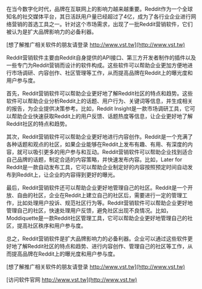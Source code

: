 在当今数字化时代，品牌在互联网上的影响力越来越重要。Reddit作为一个全球知名的社交媒体平台，其日活跃用户量已经超过了4亿，成为了各行业企业进行网络营销的首选工具之一。针对这个市场需求，出现了一批Reddit营销软件，它们被认为是扩大品牌影响力的必备利器。

[想了解推广相关软件的朋友请登录 http://www.vst.tw](http://www.vst.tw)

Reddit营销软件主要由Reddit自身提供的API接口、第三方开发者制作的插件以及一些专门为Reddit营销而设计的软件构成。这些软件可以帮助企业更加方便地进行市场调研、内容创作、社区管理等工作，从而提高品牌在Reddit上的曝光度和用户参与度。

首先，Reddit营销软件可以帮助企业更好地了解Reddit社区的特点和趋势。这些软件可以帮助企业分析Reddit上的话题、用户行为、关键词等信息，并生成相关的报告，为企业提供决策参考。比如，Reddit Insight是一款市场调研工具，它可以帮助企业快速获取Reddit上的用户反馈、话题热度等信息，让企业更好地了解Reddit社区的特点和趋势。

其次，Reddit营销软件可以帮助企业更好地进行内容创作。Reddit是一个充满了各种话题和观点的社区，如果企业能够在Reddit上发布有趣、有用、有深度的内容，就可以吸引更多的用户参与和互动。Reddit营销软件可以帮助企业找到适合自己品牌的话题，制定合适的内容策略，并快速发布内容。比如，Later for Reddit是一款自动发布工具，它可以帮助企业制定好的内容按照预定时间自动发布到Reddit上，让企业的内容得到更好的曝光。

最后，Reddit营销软件还可以帮助企业更好地管理自己的社区。Reddit是一个开放、自由的社区，企业在Reddit上建立自己的社区后，需要进行一定的管理工作，比如处理用户投诉、规范社区行为等。Reddit营销软件可以帮助企业更好地管理自己的社区，快速处理用户反馈，避免社区出现不良情况。比如，Moddiquette是一款Reddit社区管理工具，它可以帮助企业更好地管理自己的社区，提高社区秩序和用户参与度。

总之，Reddit营销软件是扩大品牌影响力的必备利器。企业可以通过这些软件更好地了解Reddit社区的特点和趋势、进行内容创作、管理自己的社区等工作，从而提高品牌在Reddit上的曝光度和用户参与度。

[想了解推广相关软件的朋友请登录 http://www.vst.tw](http://www.vst.tw)


[访问软件官网 http://www.vst.tw](http://www.vst.tw)
